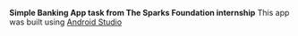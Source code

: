 **Simple Banking App task from The Sparks Foundation internship**
This app was built using [Android Studio](https://developer.android.com/)
